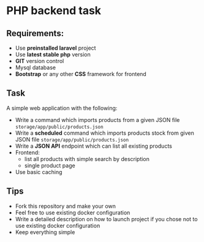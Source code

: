 # PHP backend task

## Requirements:

- Use **preinstalled laravel** project
- Use **latest stable php** version
- **GIT** version control
- Mysql database
- **Bootstrap** or any other **CSS** framework for frontend

## Task
A simple web application with the following:

* Write a command which imports products from a given JSON file ``storage/app/public/products.json``
* Write a **scheduled** command which imports products stock from given JSON file ``storage/app/public/products.json``
* Write a **JSON API** endpoint which can list all existing products
* Frontend:
    * list all products with simple search by description
    * single product page
* Use basic caching

## Tips
* Fork this repository and make your own
* Feel free to use existing docker configuration
* Write a detailed description on how to launch project if you chose not to use existing docker configuration
* Keep everything simple
